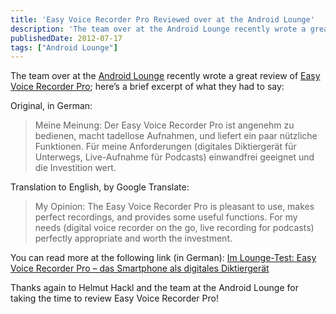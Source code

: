 ```yaml
---
title: 'Easy Voice Recorder Pro Reviewed over at the Android Lounge'
description: 'The team over at the Android Lounge recently wrote a great review of Easy Voice Recorder Pro; here’s a brief excerpt of what they had to say'
publishedDate: 2012-07-17
tags: ["Android Lounge"]
---
```


The team over at the [Android Lounge](http://www.androidlounge.at/) recently wrote a great review of [Easy Voice Recorder Pro](http://www.digipom.com/portfolio-items/easy-voice-recorder-pro/); here’s a brief excerpt of what they had to say:

Original, in German:

> Meine Meinung: Der Easy Voice Recorder Pro ist angenehm zu bedienen, macht tadellose Aufnahmen, und liefert ein paar nützliche Funktionen. Für meine Anforderungen (digitales Diktiergerät für Unterwegs, Live-Aufnahme für Podcasts) einwandfrei geeignet und die Investition wert.

Translation to English, by Google Translate:

> My Opinion: The Easy Voice Recorder Pro is pleasant to use, makes perfect recordings, and provides some useful functions. For my needs (digital voice recorder on the go, live recording for podcasts) perfectly appropriate and worth the investment.

You can read more at the following link (in German): [Im Lounge-Test: Easy Voice Recorder Pro – das Smartphone als digitales Diktiergerät](http://www.androidlounge.at/lounge/?p=11941)

Thanks again to Helmut Hackl and the team at the Android Lounge for taking the time to review Easy Voice Recorder Pro!